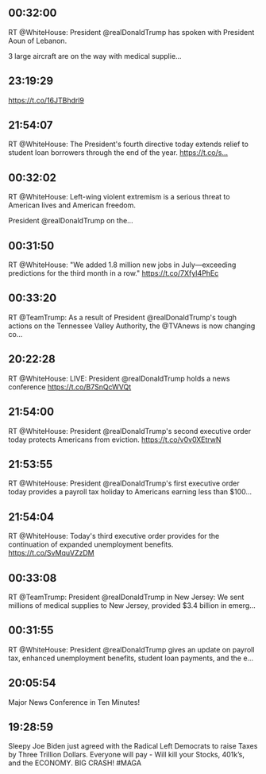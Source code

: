 ## 00:32:00
RT @WhiteHouse: President @realDonaldTrump has spoken with President Aoun of Lebanon.

3 large aircraft are on the way with medical supplie…
## 23:19:29
https://t.co/16JTBhdrl9
## 21:54:07
RT @WhiteHouse: The President's fourth directive today extends relief to student loan borrowers through the end of the year. https://t.co/s…
## 00:32:02
RT @WhiteHouse: Left-wing violent extremism is a serious threat to American lives and American freedom.

President @realDonaldTrump on the…
## 00:31:50
RT @WhiteHouse: "We added 1.8 million new jobs in July—exceeding predictions for the third month in a row." https://t.co/7XfyI4PhEc
## 00:33:20
RT @TeamTrump: As a result of President @realDonaldTrump's tough actions on the Tennessee Valley Authority, the @TVAnews is now changing co…
## 20:22:28
RT @WhiteHouse: LIVE: President @realDonaldTrump holds a news conference https://t.co/B7SnQcWVQt
## 21:54:00
RT @WhiteHouse: President @realDonaldTrump's second executive order today protects Americans from eviction. https://t.co/v0v0XEtrwN
## 21:53:55
RT @WhiteHouse: President @realDonaldTrump's first executive order today provides a payroll tax holiday to Americans earning less than $100…
## 21:54:04
RT @WhiteHouse: Today's third executive order provides for the continuation of expanded unemployment benefits. https://t.co/SvMquVZzDM
## 00:33:08
RT @TeamTrump: President @realDonaldTrump in New Jersey: We sent millions of medical supplies to New Jersey, provided $3.4 billion in emerg…
## 00:31:55
RT @WhiteHouse: President @realDonaldTrump gives an update on payroll tax, enhanced unemployment benefits, student loan payments, and the e…
## 20:05:54
Major News Conference in Ten Minutes!
## 19:28:59
Sleepy Joe Biden just agreed with the Radical Left Democrats to raise Taxes by Three Trillion Dollars. Everyone will pay - Will kill your Stocks, 401k’s, and the ECONOMY. BIG CRASH!  #MAGA
